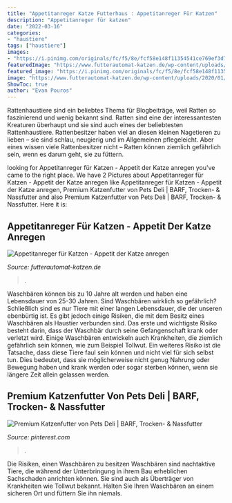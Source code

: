 ```yaml
---
title: "Appetitanreger Katze Futterhaus : Appetitanreger Für Katzen"
description: "Appetitanreger für katzen"
date: "2022-03-16"
categories:
- "haustiere"
tags: ["haustiere"]
images:
- "https://i.pinimg.com/originals/fc/f5/8e/fcf58e148f11354541ce769ef3d7d7b0.jpg"
featuredImage: "https://www.futterautomat-katzen.de/wp-content/uploads/2020/01/shutterstock_1334629838.jpg"
featured_image: "https://i.pinimg.com/originals/fc/f5/8e/fcf58e148f11354541ce769ef3d7d7b0.jpg"
image: "https://www.futterautomat-katzen.de/wp-content/uploads/2020/01/shutterstock_1334629838.jpg"
ShowToc: true
author: "Evan Pouros"
---
```



Rattenhaustiere sind ein beliebtes Thema für Blogbeiträge, weil Ratten so faszinierend und wenig bekannt sind.
Ratten sind eine der interessantesten Kreaturen überhaupt und sie sind auch eines der beliebtesten Rattenhaustiere. Rattenbesitzer haben viel an diesen kleinen Nagetieren zu lieben – sie sind schlau, neugierig und im Allgemeinen pflegeleicht. Aber eines wissen viele Rattenbesitzer nicht – Ratten können ziemlich gefährlich sein, wenn es darum geht, sie zu füttern.

	

		
looking for Appetitanreger für Katzen - Appetit der Katze anregen you've came to the right place. We have 2 Pictures about Appetitanreger für Katzen - Appetit der Katze anregen like Appetitanreger für Katzen - Appetit der Katze anregen, Premium Katzenfutter von Pets Deli | BARF, Trocken- &amp; Nassfutter and also Premium Katzenfutter von Pets Deli | BARF, Trocken- &amp; Nassfutter. Here it is:
		
    
## Appetitanreger Für Katzen - Appetit Der Katze Anregen

<img loading=lazy src="https://www.futterautomat-katzen.de/wp-content/uploads/2020/01/shutterstock_1334629838.jpg" onerror="this.onerror=null;this.src='https://tse3.mm.bing.net/th?id=OIP.pgY6qteYjySxfTpsZ6iCngHaE8&amp;pid=15.1';" alt="Appetitanreger für Katzen - Appetit der Katze anregen">

_Source: futterautomat-katzen.de_

>. 

	

Waschbären können bis zu 10 Jahre alt werden und haben eine Lebensdauer von 25-30 Jahren.
Sind Waschbären wirklich so gefährlich? Schließlich sind es nur Tiere mit einer langen Lebensdauer, die der unseren ebenbürtig ist.
Es gibt jedoch einige Risiken, die mit dem Besitz eines Waschbären als Haustier verbunden sind. Das erste und wichtigste Risiko besteht darin, dass der Waschbär durch seine Gefangenschaft krank oder verletzt wird. Einige Waschbären entwickeln auch Krankheiten, die ziemlich gefährlich sein können, wie zum Beispiel Tollwut.
Ein weiteres Risiko ist die Tatsache, dass diese Tiere faul sein können und nicht viel für sich selbst tun. Dies bedeutet, dass sie möglicherweise nicht genug Nahrung oder Bewegung haben und krank werden oder sogar sterben können, wenn sie längere Zeit allein gelassen werden.

    
## Premium Katzenfutter Von Pets Deli | BARF, Trocken- &amp; Nassfutter

<img loading=lazy src="https://i.pinimg.com/originals/fc/f5/8e/fcf58e148f11354541ce769ef3d7d7b0.jpg" onerror="this.onerror=null;this.src='https://tse3.mm.bing.net/th?id=OIP.RqLtZ7q1D5NIT-rYTHP8eQHaHa&amp;pid=15.1';" alt="Premium Katzenfutter von Pets Deli | BARF, Trocken- &amp; Nassfutter">

_Source: pinterest.com_

>. 

	

Die Risiken, einen Waschbären zu besitzen
Waschbären sind nachtaktive Tiere, die während der Unterbringung in ihrem Bau erheblichen Sachschaden anrichten können. Sie sind auch als Überträger von Krankheiten wie Tollwut bekannt. Halten Sie Ihren Waschbären an einem sicheren Ort und füttern Sie ihn niemals.

